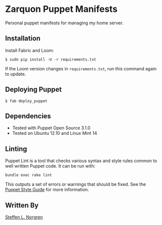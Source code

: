 # Zarquon Puppet Manifests
Personal puppet manifests for managing my home server.

## Installation

Install Fabric and Loom:

    $ sudo pip install -U -r requirements.txt

If the Loom version changes in `requirements.txt`, run this command again to update.

## Deploying Puppet

    $ fab deploy_puppet

## Dependencies

* Tested with Puppet Open Source 3.1.0
* Tested on Ubuntu 12.10 and Linux Mint 14

## Linting

Puppet Lint is a tool that checks various syntax and style rules common to well written Puppet code. It can be run with:

    bundle exec rake lint

This outputs a set of errors or warnings that should be fixed. See the [Puppet Style Guide](http://docs.puppetlabs.com/guides/style_guide.html) for more information.

## Written By
[Steffen L. Norgren](http://github.com/xironix)
